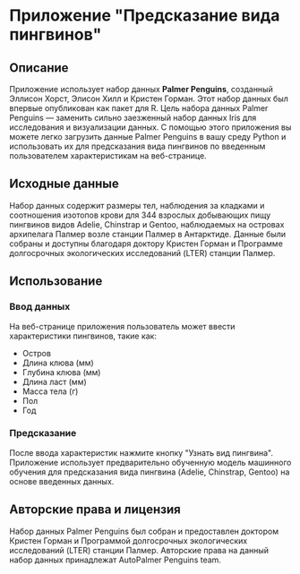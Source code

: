 # Приложение "Предсказание вида пингвинов"

## Описание

Приложение использует набор данных **Palmer Penguins**, созданный Эллисон Хорст, Элисон Хилл и Кристен Горман. Этот набор данных был впервые опубликован как пакет для R. Цель набора данных Palmer Penguins — заменить сильно заезженный набор данных Iris для исследования и визуализации данных. С помощью этого приложения вы можете легко загрузить данные Palmer Penguins в вашу среду Python и использовать их для предсказания вида пингвинов по введенным пользователем характеристикам на веб-странице.

## Исходные данные

Набор данных содержит размеры тел, наблюдения за кладками и соотношения изотопов крови для 344 взрослых добывающих пищу пингвинов видов Adelie, Chinstrap и Gentoo, наблюдаемых на островах архипелага Палмер возле станции Палмер в Антарктиде. Данные были собраны и доступны благодаря доктору Кристен Горман и Программе долгосрочных экологических исследований (LTER) станции Палмер.

## Использование

### Ввод данных

На веб-странице приложения пользователь может ввести характеристики пингвинов, такие как:

- Остров
- Длина клюва (мм)
- Глубина клюва (мм)
- Длина ласт (мм)
- Масса тела (г)
- Пол
- Год

### Предсказание

После ввода характеристик нажмите кнопку "Узнать вид пингвина". Приложение использует предварительно обученную модель машинного обучения для предсказания вида пингвина (Adelie, Chinstrap, Gentoo) на основе введенных данных.

## Авторские права и лицензия

Набор данных Palmer Penguins был собран и предоставлен доктором Кристен Горман и Программой долгосрочных экологических исследований (LTER) станции Палмер. Авторские права на данный набор данных принадлежат AutoPalmer Penguins team.
